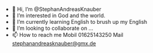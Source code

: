 - 👋 Hi, I’m @StephanAndreasKnauber
- 👀 I’m interested in God and the world.
- 🌱 I’m currently learning English to brush up my English
- 💞️ I’m looking to collaborate on ...
- 📫 How to reach me Mobil 01625143250
                     Mail  stephanandreasknauber@gmx.de
<!---
StephanAndreasKnauber/StephanAndreasKnauber is a ✨ special ✨ repository because its `README.md` (this file) appears on your GitHub profile.
You can click the Preview link to take a look at your changes.
--->

